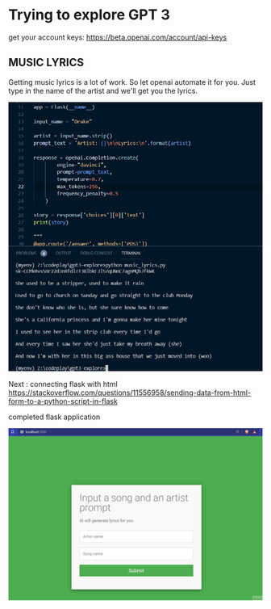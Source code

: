 # Trying to explore GPT 3

get your account keys: https://beta.openai.com/account/api-keys

## MUSIC LYRICS

Getting music lyrics is a lot of work. So let openai automate it for you.
Just type in the name of the artist and we'll get you the lyrics.

![](music_lyrics/music_lyrics.png)

Next : connecting flask with html
https://stackoverflow.com/questions/11556958/sending-data-from-html-form-to-a-python-script-in-flask

completed flask application

![](music_lyrics.gif)